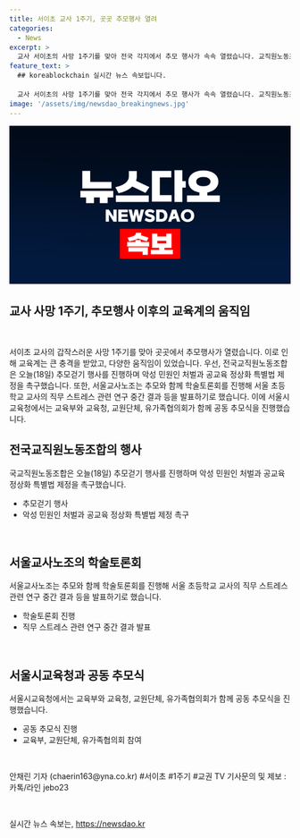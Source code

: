 ```yaml
---
title: 서이초 교사 1주기, 곳곳 추모행사 열려
categories:
  - News
excerpt: >
  교사 서이초의 사망 1주기를 맞아 전국 각지에서 추모 행사가 속속 열렸습니다. 교직원노동조합은 추모걷기 행사를 통해 악성 민원인 처벌과 공교육 정상화를 촉구하고, 서울교사노조는 학술토론회를 통해 직무 스트레스 관련 연구 중간 결과를 발표할 예정입니다. 서울시교육청에서는 교육부와 교원, 유가족 등이 함께 추모식을 갖습니다. (#서이초 #1주기 #교권) [안채린 기자]
feature_text: >
  ## koreablockchain 실시간 뉴스 속보입니다.

  교사 서이초의 사망 1주기를 맞아 전국 각지에서 추모 행사가 속속 열렸습니다. 교직원노동조합은 추모걷기 행사를 통해 악성 민원인 처벌과 공교육 정상화를 촉구하고, 서울교사노조는 학술토론회를 통해 직무 스트레스 관련 연구 중간 결과를 발표할 예정입니다. 서울시교육청에서는 교육부와 교원, 유가족 등이 함께 추모식을 갖습니다. (#서이초 #1주기 #교권) [안채린 기자]
image: '/assets/img/newsdao_breakingnews.jpg'
---
```


<p><img src="/assets/img/newsdao_breakingnews.jpg" alt="koreablockchain 속보" /></p>

<h2>교사 사망 1주기, 추모행사 이후의 교육계의 움직임</h2>

<p data-ke-size="size16">&nbsp;</p>

<p>서이초 교사의 갑작스러운 사망 1주기를 맞아 곳곳에서 추모행사가 열렸습니다. 이로 인해 교육계는 큰 충격을 받았고, 다양한 움직임이 있었습니다. 우선, 전국교직원노동조합은 오늘(18일) 추모걷기 행사를 진행하며 악성 민원인 처벌과 공교육 정상화 특별법 제정을 촉구했습니다. 또한, 서울교사노조는 추모와 함께 학술토론회를 진행해 서울 초등학교 교사의 직무 스트레스 관련 연구 중간 결과 등을 발표하기로 했습니다. 이에 서울시교육청에서는 교육부와 교육청, 교원단체, 유가족협의회가 함께 공동 추모식을 진행했습니다.</p></p>

<h2 data-ke-size="size26">전국교직원노동조합의 행사</h2>

<p data-ke-size="size16">국교직원노동조합은 오늘(18일) 추모걷기 행사를 진행하며 악성 민원인 처벌과 공교육 정상화 특별법 제정을 촉구했습니다.</p>

<ul>
<li>추모걷기 행사</li>
<li>악성 민원인 처벌과 공교육 정상화 특별법 제정 촉구</li>
</ul>

<p data-ke-size="size16">&nbsp;</p>

<h2 data-ke-size="size26">서울교사노조의 학술토론회</h2>

<p data-ke-size="size16">서울교사노조는 추모와 함께 학술토론회를 진행해 서울 초등학교 교사의 직무 스트레스 관련 연구 중간 결과 등을 발표하기로 했습니다.</p>

<ul>
<li>학술토론회 진행</li>
<li>직무 스트레스 관련 연구 중간 결과 발표</li>
</ul>

<p data-ke-size="size16">&nbsp;</p>

<h2 data-ke-size="size26">서울시교육청과 공동 추모식</h2>

<p data-ke-size="size16">서울시교육청에서는 교육부와 교육청, 교원단체, 유가족협의회가 함께 공동 추모식을 진행했습니다.</p>

<ul>
<li>공동 추모식 진행</li>
<li>교육부, 교원단체, 유가족협의회 참여</li>
</ul>

<p data-ke-size="size16">&nbsp;</p>

<p data-ke-size="size16">안채린 기자 (chaerin163@yna.co.kr) #서이초 #1주기 #교권 TV 기사문의 및 제보 : 카톡/라인 jebo23</p>

<p data-ke-size="size16">&nbsp;</p>
실시간 뉴스 속보는, <a href="https://newsdao.kr" rel="dofollow">https://newsdao.kr</a>


